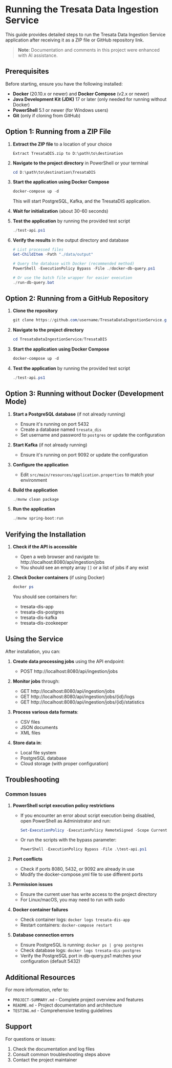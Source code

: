 # Running the Tresata Data Ingestion Service

This guide provides detailed steps to run the Tresata Data Ingestion Service application after receiving it as a ZIP file or GitHub repository link.

> **Note**: Documentation and comments in this project were enhanced with AI assistance.

## Prerequisites

Before starting, ensure you have the following installed:

- **Docker** (20.10.x or newer) and **Docker Compose** (v2.x or newer)
- **Java Development Kit (JDK)** 17 or later (only needed for running without Docker)
- **PowerShell** 5.1 or newer (for Windows users)
- **Git** (only if cloning from GitHub)

## Option 1: Running from a ZIP File

1. **Extract the ZIP file** to a location of your choice
   ```
   Extract TresataDIS.zip to D:\path\to\destination
   ```

2. **Navigate to the project directory** in PowerShell or your terminal
   ```powershell
   cd D:\path\to\destination\TresataDIS
   ```

3. **Start the application using Docker Compose**
   ```powershell
   docker-compose up -d
   ```
   This will start PostgreSQL, Kafka, and the TresataDIS application.

4. **Wait for initialization** (about 30-60 seconds)

5. **Test the application** by running the provided test script
   ```powershell
   ./test-api.ps1
   ```
   
6. **Verify the results** in the output directory and database
   ```powershell
   # List processed files
   Get-ChildItem -Path "./data/output"
   
   # Query the database with Docker (recommended method)
   PowerShell -ExecutionPolicy Bypass -File ./docker-db-query.ps1
   
   # Or use the batch file wrapper for easier execution
   ./run-db-query.bat
   ```

## Option 2: Running from a GitHub Repository

1. **Clone the repository**
   ```powershell
   git clone https://github.com/username/TresataDataIngestionService.git
   ```

2. **Navigate to the project directory**
   ```powershell
   cd TresataDataIngestionService/TresataDIS
   ```

3. **Start the application using Docker Compose**
   ```powershell
   docker-compose up -d
   ```

4. **Test the application** by running the provided test script
   ```powershell
   ./test-api.ps1
   ```

## Option 3: Running without Docker (Development Mode)

1. **Start a PostgreSQL database** (if not already running)
   - Ensure it's running on port 5432
   - Create a database named `tresata_dis`
   - Set username and password to `postgres` or update the configuration

2. **Start Kafka** (if not already running)
   - Ensure it's running on port 9092 or update the configuration

3. **Configure the application**
   - Edit `src/main/resources/application.properties` to match your environment

4. **Build the application**
   ```powershell
   ./mvnw clean package
   ```

5. **Run the application**
   ```powershell
   ./mvnw spring-boot:run
   ```

## Verifying the Installation

1. **Check if the API is accessible**
   - Open a web browser and navigate to: http://localhost:8080/api/ingestion/jobs
   - You should see an empty array `[]` or a list of jobs if any exist

2. **Check Docker containers** (if using Docker)
   ```powershell
   docker ps
   ```
   You should see containers for:
   - tresata-dis-app
   - tresata-dis-postgres
   - tresata-dis-kafka
   - tresata-dis-zookeeper

## Using the Service

After installation, you can:

1. **Create data processing jobs** using the API endpoint:
   - POST http://localhost:8080/api/ingestion/jobs

2. **Monitor jobs** through:
   - GET http://localhost:8080/api/ingestion/jobs
   - GET http://localhost:8080/api/ingestion/jobs/{id}/logs
   - GET http://localhost:8080/api/ingestion/jobs/{id}/statistics

3. **Process various data formats**:
   - CSV files
   - JSON documents
   - XML files

4. **Store data in**:
   - Local file system
   - PostgreSQL database
   - Cloud storage (with proper configuration)

## Troubleshooting

### Common Issues

1. **PowerShell script execution policy restrictions**
   - If you encounter an error about script execution being disabled, open PowerShell as Administrator and run:
     ```powershell
     Set-ExecutionPolicy -ExecutionPolicy RemoteSigned -Scope CurrentUser
     ```
   - Or run the scripts with the bypass parameter:
     ```powershell
     PowerShell -ExecutionPolicy Bypass -File .\test-api.ps1
     ```

2. **Port conflicts**
   - Check if ports 8080, 5432, or 9092 are already in use
   - Modify the docker-compose.yml file to use different ports

3. **Permission issues**
   - Ensure the current user has write access to the project directory
   - For Linux/macOS, you may need to run with sudo

4. **Docker container failures**
   - Check container logs: `docker logs tresata-dis-app`
   - Restart containers: `docker-compose restart`

5. **Database connection errors**
   - Ensure PostgreSQL is running: `docker ps | grep postgres`
   - Check database logs: `docker logs tresata-dis-postgres`
   - Verify the PostgreSQL port in db-query.ps1 matches your configuration (default 5432)

## Additional Resources

For more information, refer to:

- `PROJECT-SUMMARY.md` - Complete project overview and features
- `README.md` - Project documentation and architecture
- `TESTING.md` - Comprehensive testing guidelines

## Support

For questions or issues:
1. Check the documentation and log files
2. Consult common troubleshooting steps above
3. Contact the project maintainer
